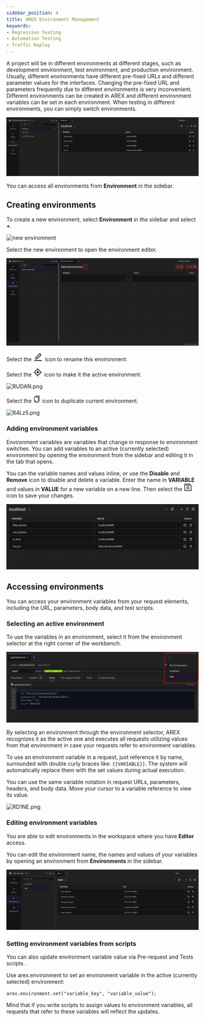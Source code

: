 ```yaml
---
sidebar_position: 4
title: AREX Environment Management
keywords: 
- Regression Testing
- Automation Testing
- Traffic Replay
---
```


A project will be in different environments at different stages, such as development environment, test environment, and production environment. Usually, different environments have different pre-fixed URLs and different parameter values for the interfaces. Changing the pre-fixed URL and parameters frequently due to different environments is very inconvenient. Different environments can be created in AREX and different environment variables can be set in each environment. When testing in different environments, you can simply switch environments.

![Managing environments](../resource/c2.environment.png)

You can access all environments from **Environment** in the sidebar.

## Creating environments

To create a new environment, select **Environment** in the sidebar and select **+**.

<img src="https://i.328888.xyz/2023/02/10/R4gDV.png" alt="new environment" width="400" height="" />

Select the new environment to open the environment editor.

![edit environments](../resource/c2.edit.env.png)

Select the ![](../resource/c1.rename.png) icon to rename this environment.

Select the ![](../resource/c2.setenv.icon.png) icon to make it the active environment.

<img src="https://i.328888.xyz/2023/02/10/RUDAN.png" alt="RUDAN.png" width="400" height="" />

Select the ![](../resource/c2.Duplicate.png) icon to duplicate current environment.

<img src="https://i.328888.xyz/2023/02/10/R4Lz5.png" alt="R4Lz5.png" width="300" height="" />

### Adding environment variables

Environment variables are variables that change in response to environment switches. You can add variables to an active (currently selected) environment by opening the environment from the sidebar and editing it in the tab that opens.

You can the variable names and values inline, or use the **Disable** and **Remove** icon to disable and delete a variable. Enter the name in **VARIABLE** and values in **VALUE** for a new variable on a new line. Then select the ![](../resource/c2.save.env.png) icon to save your changes.

![Setting environment variables](../resource/c2.add.env.parameters.png)

## Accessing environments

You can access your environment variables from your request elements, including the URL, parameters, body data, and test scripts.

### Selecting an active environment

To use the variables in an environment, select it from the environment selector at the right corner of the workbench.

![切换环境](../resource/c1.change.environment.png)

By selecting an environment through the environment selector, AREX recognizes it as the active one and executes all requests utilizing values from that environment in case your requests refer to environment variables.

To use an environment variable in a request, just reference it by name, surrounded with double curly braces like: `{{VARIABLE}}`. The system will automatically replace them with the set values during actual execution.

You can use the same variable notation in request URLs, parameters, headers, and body data. Move your cursor to a variable reference to view its value.

<img src="https://i.328888.xyz/2023/02/10/RD1NE.png" alt="RD1NE.png" width="700" height="" />

### Editing environment variables

You are able to edit environments in the workspace where you have **Editor** access. 

You can edit the environment name, the names and values of your variables by opening an environment from **Environments** in the sidebar.

![edit environments](../resource/c2.edit.env2.png)

### Setting environment variables from scripts

You can also update environment variable value via Pre-request and Tests scripts .

Use arex.environment to set an environment variable in the active (currently selected) environment:

```
arex.environment.set("variable_key", "variable_value");
```

Mind that if you write scripts to assign values to environment variables, all requests that refer to these variables will reflect the updates.
